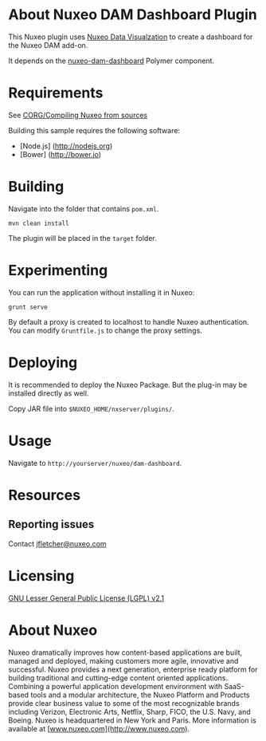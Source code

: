 # About Nuxeo DAM Dashboard Plugin

This Nuxeo plugin uses [Nuxeo Data Visualzation](https://doc.nuxeo.com/x/WZCRAQ) to create a dashboard for the Nuxeo DAM add-on.

It depends on the [nuxeo-dam-dashboard](https://github.com/nuxeo-sandbox/nuxeo-dam-dashboard) Polymer component.

# Requirements

See [CORG/Compiling Nuxeo from sources](http://doc.nuxeo.com/x/xION)

Building this sample requires the following software:

- [Node.js] (http://nodejs.org)
- [Bower] (http://bower.io)

# Building

Navigate into the folder that contains `pom.xml`.

    mvn clean install

The plugin will be placed in the `target` folder.

# Experimenting

You can run the application without installing it in Nuxeo:

    grunt serve

By default a proxy is created to localhost to handle Nuxeo authentication.  You can modify `Gruntfile.js` to change the proxy settings.

# Deploying

It is recommended to deploy the Nuxeo Package. But the plug-in may be installed directly as well. 

Copy JAR file into `$NUXEO_HOME/nxserver/plugins/`.

# Usage

Navigate to `http://yourserver/nuxeo/dam-dashboard`.

# Resources

## Reporting issues

Contact [jfletcher@nuxeo.com](mailto:jfletcher@nuxeo.com)

# Licensing

[GNU Lesser General Public License (LGPL) v2.1](http://www.gnu.org/licenses/lgpl-2.1.html)

# About Nuxeo

Nuxeo dramatically improves how content-based applications are built, managed and deployed, making customers more agile, innovative and successful. Nuxeo provides a next generation, enterprise ready platform for building traditional and cutting-edge content oriented applications. Combining a powerful application development environment with SaaS-based tools and a modular architecture, the Nuxeo Platform and Products provide clear business value to some of the most recognizable brands including Verizon, Electronic Arts, Netflix, Sharp, FICO, the U.S. Navy, and Boeing. Nuxeo is headquartered in New York and Paris. More information is available at [www.nuxeo.com](http://www.nuxeo.com).